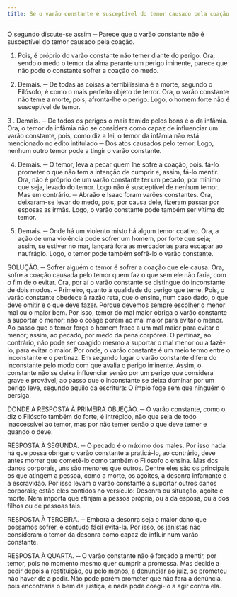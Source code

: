 ```yaml
---
title: Se o varão constante é susceptível do temor causado pela coação
---
```


O segundo discute-se assim ─ Parece que o varão constante não é susceptível do temor causado pela coação.  

1. Pois, é próprio do varão constante não temer diante do perigo. Ora, sendo o medo o temor da alma perante um perigo iminente, parece que não pode o constante sofrer a coação do medo.  

2. Demais. ─ De todas as coisas a terribilíssima é a morte, segundo o Filósofo; é como o mais perfeito objeto de terror. Ora, o varão constante não teme a morte, pois, afronta-lhe o perigo. Logo, o homem forte não é susceptível de temor.  

3 . Demais. ─ De todos os perigos o mais temido pelos bons é o da infâmia. Ora, o temor da infâmia não se considera como capaz de influenciar um varão constante, pois, como diz a lei, o temor da infâmia não está mencionado no edito intitulado ─ Dos atos causados pelo temor. Logo, nenhum outro temor pode a tingir o varão constante.  

4. Demais. ─ O temor, leva a pecar quem lhe sofre a coação, pois. fá-lo prometer o que não tem a intenção de cumprir e, assim, fá-lo mentir. Ora, não é próprio de um varão constante ter um pecado, por mínimo que seja, levado do temor. Logo não é susceptível de nenhum temor.  Mas em contrário. ─ Abraão e Isaac foram varões constantes. Ora, deixaram-se levar do medo, pois, por causa dele, fizeram passar por esposas as irmãs. Logo, o varão constante pode também ser vítima do temor.  

2. Demais. ─ Onde há um violento misto há algum temor coativo. Ora, a ação de uma violência pode sofrer um homem, por forte que seja; assim, se estiver no mar, lançará fora as mercadorias para escapar ao naufrágio. Logo, o temor pode também sofrê-lo o varão constante.  

SOLUÇÃO. ─ Sofrer alguém o temor é sofrer a coação que ele causa. Ora, sofre a coação causada pelo temor quem faz o que sem ele não faria, com o fim de o evitar. Ora, por aí o varão constante se distingue do inconstante de dois modos. - Primeiro, quanto à qualidade do perigo que teme. Pois, o varão constante obedece à razão reta, que o ensina, num caso dado, o que deve omitir e o que deve fazer. Porque devemos sempre escolher o menor mal ou o maior bem. Por isso, temor do mal maior obriga o varão constante a suportar o menor; não o coage porém ao mal maior para evitar o menor. Ao passo que o temor força o homem fraco a um mal maior para evitar o menor; assim, ao pecado, por medo da pena corpórea. O pertinaz, ao contrário, não pode ser coagido mesmo a suportar o mal menor ou a fazê-lo, para evitar o maior. Por onde, o varão constante é um meio termo entre o inconstante e o pertinaz. Em segundo lugar o varão constante difere do inconstante pelo modo com que avalia o perigo iminente. Assim, o constante não se deixa influenciar senão por um perigo que considera grave e provável; ao passo que o inconstante se deixa dominar por um perigo leve, segundo aquilo da escritura: O ímpio foge sem que ninguém o persiga.  

DONDE A RESPOSTA À PRIMEIRA OBJEÇÃO. ─ O varão constante, como o diz o Filósofo também do forte, é intrépido, não que seja de todo inaccessível ao temor, mas por não temer senão o que deve temer e quando o deve. 

RESPOSTA À SEGUNDA. ─ O pecado é o máximo dos males. Por isso nada há que possa obrigar o varão constante a praticá-lo, ao contrário, deve antes morrer que cometê-lo como também o Filósofo o ensina. Mas dos danos corporais, uns são menores que outros. Dentre eles são os principais os que atingem a pessoa, como a morte, os açoites, a desonra infamante e a escravidão. Por isso levam o varão constante a suportar outros danos corporais; estão eles contidos no versículo:  Desonra ou situação, açoite e morte.  Nem importa que atinjam a pessoa própria, ou a da esposa, ou a dos filhos ou de pessoas tais.  

RESPOSTA À TERCEIRA. ─ Embora a desonra seja o maior dano que possamos sofrer, é contudo fácil evitá-la. Por isso, os janistas não consideram o temor da desonra como capaz de influir num varão constante.  

RESPOSTA À QUARTA. ─ O varão constante não é forçado a mentir, por temor, pois no momento mesmo quer cumprir a promessa. Mas decide a pedir depois a restituição, ou pelo menos, a denunciar ao juiz, se prometeu não haver de a pedir. Não pode porém prometer que não fará a denúncia, pois encontraria o bem da justiça, e nada pode coagi-lo a agir contra ela.
